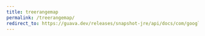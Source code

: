 ```yaml
---
title: treerangemap
permalink: /treerangemap/
redirect_to: https://guava.dev/releases/snapshot-jre/api/docs/com/google/common/collect/TreeRangeMap.html
---
```

